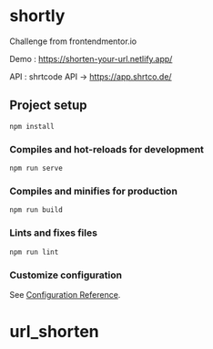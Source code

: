 # shortly

Challenge from frontendmentor.io 

Demo : https://shorten-your-url.netlify.app/

API : shrtcode API -> https://app.shrtco.de/

## Project setup

```
npm install
```

### Compiles and hot-reloads for development

```
npm run serve
```

### Compiles and minifies for production

```
npm run build
```

### Lints and fixes files

```
npm run lint
```

### Customize configuration

See [Configuration Reference](https://cli.vuejs.org/config/).

# url_shorten
